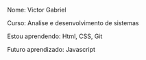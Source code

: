 Nome: Victor Gabriel

Curso: Analise e desenvolvimento de sistemas

Estou aprendendo: Html, CSS, Git

Futuro aprendizado: Javascript
